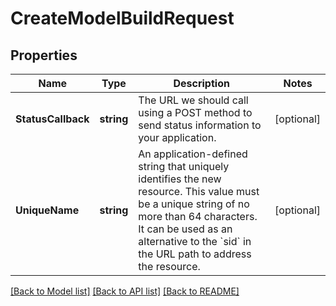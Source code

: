 # CreateModelBuildRequest

## Properties

Name | Type | Description | Notes
------------ | ------------- | ------------- | -------------
**StatusCallback** | **string** | The URL we should call using a POST method to send status information to your application. | [optional] 
**UniqueName** | **string** | An application-defined string that uniquely identifies the new resource. This value must be a unique string of no more than 64 characters. It can be used as an alternative to the &#x60;sid&#x60; in the URL path to address the resource. | [optional] 

[[Back to Model list]](../README.md#documentation-for-models) [[Back to API list]](../README.md#documentation-for-api-endpoints) [[Back to README]](../README.md)


